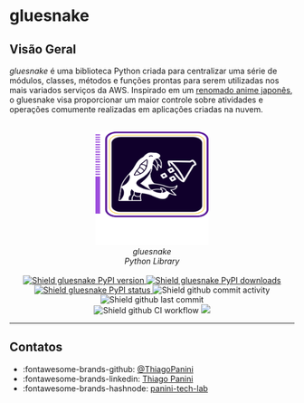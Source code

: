 # gluesnake

## Visão Geral

*gluesnake* é uma biblioteca Python criada para centralizar uma série de módulos, classes, métodos e funções prontas para serem utilizadas nos mais variados serviços da AWS. Inspirado em um [renomado anime japonês](https://en.wikipedia.org/wiki/Code_Geass), o gluesnake visa proporcionar um maior controle sobre atividades e operações comumente realizadas em aplicações criadas na nuvem.

<div align="center">
    <br><img src="https://github.com/ThiagoPanini/gluesnake/blob/main/docs/assets/imgs/gluesnake-logo.png?raw=true" alt="gluesnake-logo" width=200 height=200>
</div>

<div align="center">
    <i>gluesnake<br>
    Python Library</i>
</div>

<div align="center">  
  <br>
  <a href="https://pypi.org/project/gluesnake/">
    <img src="https://img.shields.io/pypi/v/gluesnake?color=purple" alt="Shield gluesnake PyPI version">
  </a>

  <a href="https://pypi.org/project/gluesnake/">
    <img src="https://img.shields.io/pypi/dm/gluesnake?color=purple" alt="Shield gluesnake PyPI downloads">
  </a>

  <a href="https://pypi.org/project/gluesnake/">
    <img src="https://img.shields.io/pypi/status/gluesnake?color=purple" alt="Shield gluesnake PyPI status">
  </a>
  
  <img src="https://img.shields.io/github/commit-activity/m/ThiagoPanini/gluesnake?color=purple" alt="Shield github commit activity">
  
  <img src="https://img.shields.io/github/last-commit/ThiagoPanini/gluesnake?color=purple" alt="Shield github last commit">

  <br>
  
  <img src="https://img.shields.io/github/actions/workflow/status/ThiagoPanini/gluesnake/ci-main.yml?label=ci" alt="Shield github CI workflow">

  <a href="https://codecov.io/gh/ThiagoPanini/gluesnake" > 
  <img src="https://codecov.io/gh/ThiagoPanini/gluesnake/branch/main/graph/badge.svg?token=zSdFO9jkD8"/> 
  </a>

</div>

___


## Contatos

- :fontawesome-brands-github: [@ThiagoPanini](https://github.com/ThiagoPanini)
- :fontawesome-brands-linkedin: [Thiago Panini](https://www.linkedin.com/in/thiago-panini/)
- :fontawesome-brands-hashnode: [panini-tech-lab](https://panini.hashnode.dev/)

